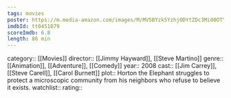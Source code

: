 ```yaml
---
tags: movies
poster: https://m.media-amazon.com/images/M/MV5BYzk5YzhjODYtZDc3Mi00OTYyLWIyYzAtMzZjYTljYTYzODM1XkEyXkFqcGdeQXVyODU2MDg1NzU@._V1_SX300.jpg
imdbId: tt0451079
scoreImdb: 6.8
length: 86 min
---
```


category:: [[Movies]]
director:: [[Jimmy Hayward]], [[Steve Martino]]
genre:: [[Animation]], [[Adventure]], [[Comedy]]
year:: 2008
cast:: [[Jim Carrey]], [[Steve Carell]], [[Carol Burnett]]
plot:: Horton the Elephant struggles to protect a microscopic community from his neighbors who refuse to believe it exists.
watchlist::
rating::

